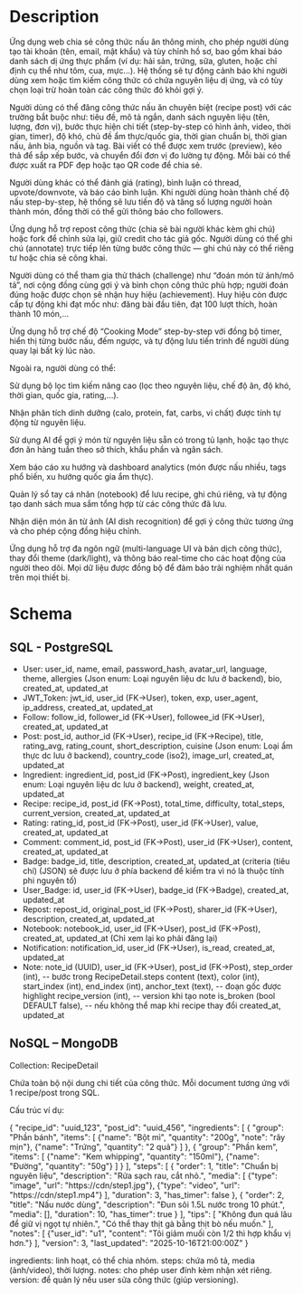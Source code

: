 # Description
Ứng dụng web chia sẻ công thức nấu ăn thông minh, cho phép người dùng tạo tài khoản (tên, email, mật khẩu) và tùy chỉnh hồ sơ, bao gồm khai báo danh sách dị ứng thực phẩm (ví dụ: hải sản, trứng, sữa, gluten, hoặc chỉ định cụ thể như tôm, cua, mực...).
Hệ thống sẽ tự động cảnh báo khi người dùng xem hoặc tìm kiếm công thức có chứa nguyên liệu dị ứng, và có tùy chọn loại trừ hoàn toàn các công thức đó khỏi gợi ý.

Người dùng có thể đăng công thức nấu ăn chuyên biệt (recipe post) với các trường bắt buộc như: tiêu đề, mô tả ngắn, danh sách nguyên liệu (tên, lượng, đơn vị), bước thực hiện chi tiết (step-by-step có hình ảnh, video, thời gian, timer), độ khó, chủ đề ẩm thực/quốc gia, thời gian chuẩn bị, thời gian nấu, ảnh bìa, nguồn và tag.
Bài viết có thể được xem trước (preview), kéo thả để sắp xếp bước, và chuyển đổi đơn vị đo lường tự động.
Mỗi bài có thể được xuất ra PDF đẹp hoặc tạo QR code để chia sẻ.

Người dùng khác có thể đánh giá (rating), bình luận có thread, upvote/downvote, và báo cáo bình luận. Khi người dùng hoàn thành chế độ nấu step-by-step, hệ thống sẽ lưu tiến độ và tăng số lượng người hoàn thành món, đồng thời có thể gửi thông báo cho followers.

Ứng dụng hỗ trợ repost công thức (chia sẻ bài người khác kèm ghi chú) hoặc fork để chỉnh sửa lại, giữ credit cho tác giả gốc.
Người dùng có thể ghi chú (annotate) trực tiếp lên từng bước công thức — ghi chú này có thể riêng tư hoặc chia sẻ công khai.

Người dùng có thể tham gia thử thách (challenge) như “đoán món từ ảnh/mô tả”, nơi cộng đồng cùng gợi ý và bình chọn công thức phù hợp; người đoán đúng hoặc được chọn sẽ nhận huy hiệu (achievement).
Huy hiệu còn được cấp tự động khi đạt mốc như: đăng bài đầu tiên, đạt 100 lượt thích, hoàn thành 10 món,...

Ứng dụng hỗ trợ chế độ “Cooking Mode” step-by-step với đồng bộ timer, hiển thị từng bước nấu, đếm ngược, và tự động lưu tiến trình để người dùng quay lại bất kỳ lúc nào.

Ngoài ra, người dùng có thể:

Sử dụng bộ lọc tìm kiếm nâng cao (lọc theo nguyên liệu, chế độ ăn, độ khó, thời gian, quốc gia, rating,...).

Nhận phân tích dinh dưỡng (calo, protein, fat, carbs, vi chất) được tính tự động từ nguyên liệu.

Sử dụng AI để gợi ý món từ nguyên liệu sẵn có trong tủ lạnh, hoặc tạo thực đơn ăn hàng tuần theo sở thích, khẩu phần và ngân sách.

Xem báo cáo xu hướng và dashboard analytics (món được nấu nhiều, tags phổ biến, xu hướng quốc gia ẩm thực).

Quản lý sổ tay cá nhân (notebook) để lưu recipe, ghi chú riêng, và tự động tạo danh sách mua sắm tổng hợp từ các công thức đã lưu.

Nhận diện món ăn từ ảnh (AI dish recognition) để gợi ý công thức tương ứng và cho phép cộng đồng hiệu chỉnh.

Ứng dụng hỗ trợ đa ngôn ngữ (multi-language UI và bản dịch công thức), thay đổi theme (dark/light), và thông báo real-time cho các hoạt động của người theo dõi.
Mọi dữ liệu được đồng bộ để đảm bảo trải nghiệm nhất quán trên mọi thiết bị.

# Schema
## SQL - PostgreSQL
- User: user_id, name, email, password_hash, avatar_url, language, theme, allergies (Json enum: Loại nguyên liệu dc lưu ở backend), bio, created_at, updated_at 
- JWT_Token: jwt_id, user_id (FK→User), token, exp, user_agent, ip_address, created_at, updated_at
- Follow: follow_id, follower_id (FK→User), followee_id (FK→User), created_at, updated_at
- Post: post_id, author_id (FK→User), recipe_id (FK→Recipe), title, rating_avg, rating_count, short_description, cuisine (Json enum: Loại ẩm thực dc lưu ở backend), country_code (iso2), image_url, created_at, updated_at
- Ingredient: ingredient_id, post_id (FK→Post), ingredient_key (Json enum: Loại nguyên liệu dc lưu ở backend), weight, created_at, updated_at
- Recipe: recipe_id, post_id (FK→Post), total_time, difficulty, total_steps, current_version, created_at, updated_at
- Rating: rating_id, post_id (FK→Post), user_id (FK→User), value, created_at, updated_at
- Comment: comment_id, post_id (FK→Post), user_id (FK→User), content, created_at, updated_at
- Badge: badge_id, title, description, created_at, updated_at (criteria (tiêu chí) (JSON) sẽ được lưu ở phía backend để kiểm tra vì nó là thuộc tính phi nguyên tố) 
- User_Badge: id, user_id (FK→User), badge_id (FK→Badge), created_at, updated_at
- Repost: repost_id, original_post_id (FK→Post), sharer_id (FK→User), description, created_at, updated_at
- Notebook: notebook_id, user_id (FK→User), post_id (FK→Post), created_at, updated_at (Chỉ xem lại ko phải đăng lại)
- Notification: notification_id, user_id (FK→User), is_read, created_at, updated_at
- Note:
note_id (UUID),
user_id (FK→User),
post_id (FK→Post),
step_order (int),                 -- bước trong RecipeDetail.steps
content (text),
color (int),
start_index (int),
end_index (int),
anchor_text (text),               -- đoạn gốc được highlight
recipe_version (int),             -- version khi tạo note
is_broken (bool DEFAULT false),   -- nếu không thể map khi recipe thay đổi
created_at, updated_at

## NoSQL – MongoDB
Collection: RecipeDetail

Chứa toàn bộ nội dung chi tiết của công thức.
Mỗi document tương ứng với 1 recipe/post trong SQL.

Cấu trúc ví dụ:

{
  "recipe_id": "uuid_123",
  "post_id": "uuid_456",
  "ingredients": [
    {
      "group": "Phần bánh",
      "items": [
        {"name": "Bột mì", "quantity": "200g", "note": "rây mịn"},
        {"name": "Trứng", "quantity": "2 quả"}
      ]
    },
    {
      "group": "Phần kem",
      "items": [
        {"name": "Kem whipping", "quantity": "150ml"},
        {"name": "Đường", "quantity": "50g"}
      ]
    }
  ],
  "steps": [
    {
      "order": 1,
      "title": "Chuẩn bị nguyên liệu",
      "description": "Rửa sạch rau, cắt nhỏ.",
      "media": [
        {"type": "image", "url": "https://cdn/step1.jpg"},
        {"type": "video", "url": "https://cdn/step1.mp4"}
      ],
      "duration": 3,
      "has_timer": false
    },
    {
      "order": 2,
      "title": "Nấu nước dùng",
      "description": "Đun sôi 1.5L nước trong 10 phút.",
      "media": [],
      "duration": 10,
      "has_timer": true
    }
  ],
  "tips": [
    "Không đun quá lâu để giữ vị ngọt tự nhiên.",
    "Có thể thay thịt gà bằng thịt bò nếu muốn."
  ],
  "notes": [
    {"user_id": "u1", "content": "Tôi giảm muối còn 1/2 thì hợp khẩu vị hơn."}
  ],
  "version": 3,
  "last_updated": "2025-10-16T21:00:00Z"
}

ingredients: linh hoạt, có thể chia nhóm.
steps: chứa mô tả, media (ảnh/video), thời lượng.
notes: cho phép user đính kèm nhận xét riêng.
version: để quản lý nếu user sửa công thức (giúp versioning).
